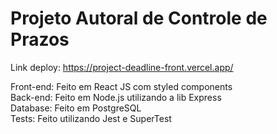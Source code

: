 # Projeto Autoral de Controle de Prazos

Link deploy: https://project-deadline-front.vercel.app/

Front-end: Feito em React JS com styled components  
Back-end: Feito em Node.js utilizando a lib Express  
Database: Feito em PostgreSQL  
Tests: Feito utilizando Jest e SuperTest
